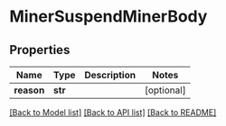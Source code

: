 # MinerSuspendMinerBody

## Properties
Name | Type | Description | Notes
------------ | ------------- | ------------- | -------------
**reason** | **str** |  | [optional] 

[[Back to Model list]](../README.md#documentation-for-models) [[Back to API list]](../README.md#documentation-for-api-endpoints) [[Back to README]](../README.md)

